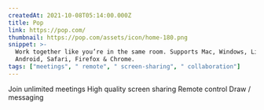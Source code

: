 ```yaml
---
createdAt: 2021-10-08T05:14:00.000Z
title: Pop
link: https://pop.com/
thumbnail: https://pop.com/assets/icon/home-180.png
snippet: >-
  Work together like you’re in the same room. Supports Mac, Windows, Linux, iOS,
  Android, Safari, Firefox & Chrome.
tags: ["meetings", " remote", " screen-sharing", " collaboration"]
---
```

Join unlimited meetings
High quality screen sharing
Remote control
Draw / messaging